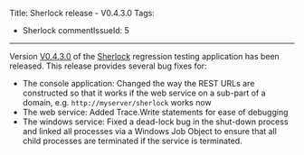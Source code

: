 Title: Sherlock release - V0.4.3.0
Tags:
  - Sherlock
commentIssueId: 5
---
Version [V0.4.3.0](https://github.com/pvandervelde/Sherlock/releases/tag/v0.4.3.0) of the [Sherlock](/projects/sherlock.html) regression testing application has been released. This release provides several bug fixes for:

* The console application: Changed the way the REST URLs are constructed so that it works if the web service on a sub-part of a domain, e.g. `http://myserver/sherlock` works now
* The web service: Added Trace.Write statements for ease of debugging
* The windows service: Fixed a dead-lock bug in the shut-down process and linked all processes via a Windows Job Object to ensure that all child processes are terminated if the service is terminated.

